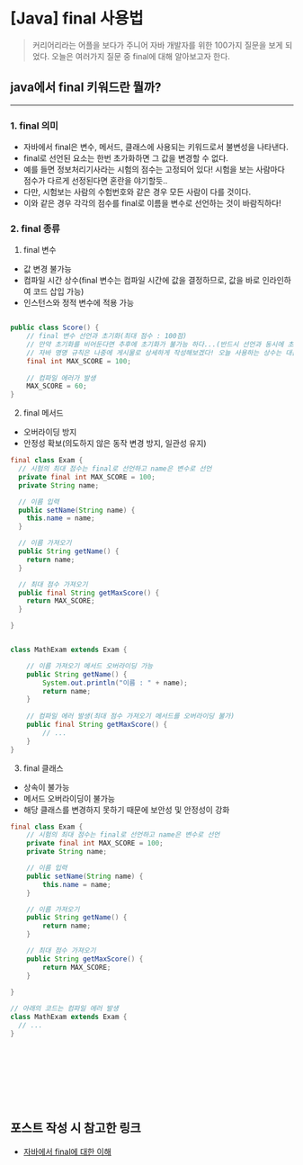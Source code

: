 # [Java] final 사용법

> 커리어리라는 어플을 보다가 주니어 자바 개발자를 위한 100가지 질문을 보게 되었다.
> 오늘은 여러가지 질문 중 final에 대해 알아보고자 한다.  

## java에서 final 키워드란 뭘까?
***

### 1. final 의미
- 자바에서 final은 변수, 메서드, 클래스에 사용되는 키워드로서 불변성을 나타낸다.
- final로 선언된 요소는 한번 초가화하면 그 값을 변경할 수 없다.
- 예를 들면 정보처리기사라는 시험의 점수는 고정되어 있다! 시험을 보는 사람마다 점수가 다르게 선정된다면 혼란을 야기할듯..
- 다만, 시험보는 사람의 수험번호와 같은 경우 모든 사람이 다를 것이다.
- 이와 같은 경우 각각의 점수를 final로 이름을 변수로 선언하는 것이 바람직하다!

### 2. final 종류
 1. final 변수
 - 값 변경 불가능
 - 컴파일 시간 상수(final 변수는 컴파일 시간에 값을 결정하므로, 값을 바로 인라인하여 코드 삽입 가능)
 - 인스턴스와 정적 변수에 적용 가능
~~~java

public class Score() {
    // final 변수 선언과 초기화(최대 점수 : 100점)
    // 만약 초기화를 비어둔다면 추후에 초기화가 불가능 하다...(반드시 선언과 동시에 초기화 해주자!!)
    // 자바 명명 규칙은 나중에 게시물로 상세하게 작성해보겠다! 오늘 사용하는 상수는 대문자로! 단어와 단어 사이는 언더바를 이용한다!
    final int MAX_SCORE = 100;
  
    // 컴파일 에러가 발생
    MAX_SCORE = 60;
}
~~~
 2. final 메서드
 - 오버라이딩 방지
 - 안정성 확보(의도하지 않은 동작 변경 방지, 일관성 유지)
~~~java
final class Exam {
  // 시험의 최대 점수는 final로 선언하고 name은 변수로 선언
  private final int MAX_SCORE = 100;
  private String name;

  // 이름 입력
  public setName(String name) {
    this.name = name;
  }

  // 이름 가져오기
  public String getName() {
    return name;
  }

  // 최대 점수 가져오기
  public final String getMaxScore() {
    return MAX_SCORE;
  }

}


class MathExam extends Exam {

    // 이름 가져오기 메서드 오버라이딩 가능
    public String getName() {
        System.out.println("이름 : " + name);
        return name;
    }
  
    // 컴파일 에러 발생(최대 점수 가져오기 메서드를 오버라이딩 불가)
    public final String getMaxScore() {
        // ...
    }
}
~~~
 3. final 클래스
 - 상속이 불가능
 - 메서드 오버라이딩이 불가능
 - 해당 클래스를 변경하지 못하기 때문에 보안성 및 안정성이 강화
~~~java
final class Exam {
    // 시험의 최대 점수는 final로 선언하고 name은 변수로 선언
    private final int MAX_SCORE = 100;
    private String name;

    // 이름 입력
    public setName(String name) {
        this.name = name;
    }

    // 이름 가져오기
    public String getName() {
        return name;
    }

    // 최대 점수 가져오기
    public String getMaxScore() {
        return MAX_SCORE;
    }
    
}

// 아래의 코드는 컴파일 에러 발생
class MathExam extends Exam {
  // ...
}
~~~

<div style="height: 100px;"></div>

## 포스트 작성 시 참고한 링크
- [자바에서 final에 대한 이해](https://advenoh.tistory.com/13)

